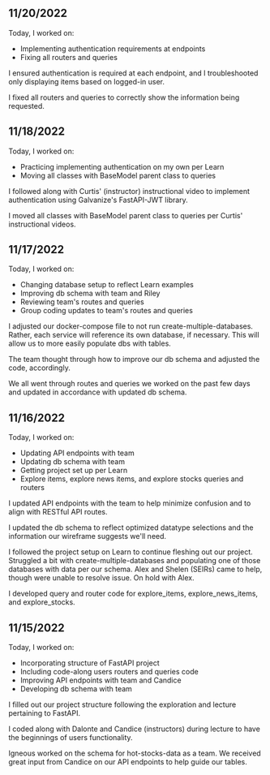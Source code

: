 ## 11/20/2022

Today, I worked on:

* Implementing authentication requirements at endpoints
* Fixing all routers and queries


I ensured authentication is required at each endpoint, and I troubleshooted only displaying items based on logged-in user.

I fixed all routers and queries to correctly show the information being requested.


## 11/18/2022

Today, I worked on:

* Practicing implementing authentication on my own per Learn
* Moving all classes with BaseModel parent class to queries


I followed along with Curtis' (instructor) instructional video to implement authentication using Galvanize's FastAPI-JWT library.

I moved all classes with BaseModel parent class to queries per Curtis' instructional videos.


## 11/17/2022

Today, I worked on:

* Changing database setup to reflect Learn examples
* Improving db schema with team and Riley
* Reviewing team's routes and queries
* Group coding updates to team's routes and queries

I adjusted our docker-compose file to not run create-multiple-databases. Rather, each service will reference its own database, if necessary. This will allow us to more easily populate dbs with tables.

The team thought through how to improve our db schema and adjusted the code, accordingly.

We all went through routes and queries we worked on the past few days and updated in accordance with updated db schema.


## 11/16/2022

Today, I worked on:

* Updating API endpoints with team
* Updating db schema with team
* Getting project set up per Learn
* Explore items, explore news items, and explore stocks queries and routers

I updated API endpoints with the team to help minimize confusion and to align with RESTful API routes.

I updated the db schema to reflect optimized datatype selections and the information our wireframe suggests we'll need.

I followed the project setup on Learn to continue fleshing out our project. Struggled a bit with create-multiple-databases and populating one of those databases with data per our schema. Alex and Shelen (SEIRs) came to help, though were unable to resolve issue. On hold with Alex.

I developed query and router code for explore_items, explore_news_items, and explore_stocks.


## 11/15/2022

Today, I worked on:

* Incorporating structure of FastAPI project
* Including code-along users routers and queries code
* Improving API endpoints with team and Candice
* Developing db schema with team

I filled out our project structure following the exploration and lecture pertaining to FastAPI.

I coded along with Dalonte and Candice (instructors) during lecture to have the beginnings of users functionality.

Igneous worked on the schema for hot-stocks-data as a team. We received great input from Candice on our API endpoints to help guide our tables.
